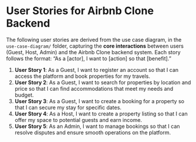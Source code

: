 # User Stories for Airbnb Clone Backend

The following user stories are derived from the use case diagram, in the `use-case-diagram/` folder, capturing the **core interactions** between users (Guest, Host, Admin) and the Airbnb Clone backend system. Each story follows the format: “As a [actor], I want to [action] so that [benefit].”


1. **User Story 1**: As a Guest, I want to register an account so that I can access the platform and book properties for my travels.
2. **User Story 2**: As a Guest, I want to search for properties by location and price so that I can find accommodations that meet my needs and budget.
3. **User Story 3**: As a Guest, I want to create a booking for a property so that I can secure my stay for specific dates.
4. **User Story 4**: As a Host, I want to create a property listing so that I can offer my space to potential guests and earn income.
5. **User Story 5**: As an Admin, I want to manage bookings so that I can resolve disputes and ensure smooth operations on the platform.
